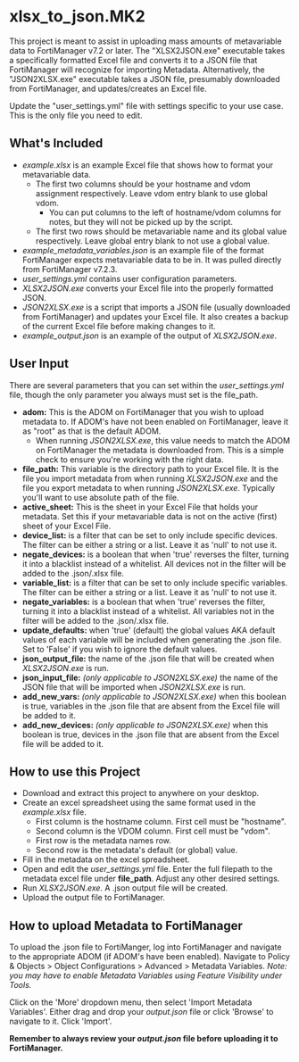 # xlsx_to_json.MK2
This project is meant to assist in uploading mass amounts of metavariable data to FortiManager v7.2
or later.  The "XLSX2JSON.exe" executable takes a specifically formatted Excel file and converts
it to a JSON file that FortiManager will recognize for importing Metadata.
Alternatively, the "JSON2XLSX.exe" executable takes a JSON file, presumably downloaded
from FortiManager, and updates/creates an Excel file.

Update the "user_settings.yml" file with settings specific to your use case.  This is the only file
you need to edit.
    
## What's Included
* *example.xlsx* is an example Excel file that shows how to format your metavariable data.
    * The first two columns should be your hostname and vdom assignment respectively.  Leave vdom entry
    blank to use global vdom.
        * You can put columns to the left of hostname/vdom columns for notes, but they will not be picked up
        by the script.
    * The first two rows should be metavariable name and its global value respectively.  Leave global entry
    blank to not use a global value.
* *example_metadata_variables.json* is an example file of the format FortiManager expects metavariable
data to be in.  It was pulled directly from FortiManager v7.2.3.
* *user_settings.yml* contains user configuration parameters.
* *XLSX2JSON.exe* converts your Excel file into the properly formatted JSON.
* *JSON2XLSX.exe* is a script that imports a JSON file (usually downloaded from FortiManager) and
updates your Excel file.  It also creates a backup of the current Excel file before making 
changes to it.
* *example_output.json* is an example of the output of *XLSX2JSON.exe*.

## User Input
There are several parameters that you can set within the *user_settings.yml* file,
though the only parameter you always must set is the file_path.
* **adom:** This is the ADOM on FortiManager that you wish to upload metadata to.  If ADOM's have
not been enabled on FortiManager, leave it as "root" as that is the default ADOM.
  * When running *JSON2XLSX.exe*, this value needs to match the ADOM on FortiManager the metadata is
  downloaded from.  This is a simple check to ensure you're working with the right data.
* **file_path:** This variable is the directory path to your Excel file.
It is the file you import metadata from when running *XLSX2JSON.exe*
and the file you export metadata to when running *JSON2XLSX.exe*.
Typically you'll want to use absolute path of the file.
* **active_sheet:** This is the sheet in your Excel File that holds your metadata.  Set this
if your metavariable data is not on the active (first) sheet of your Excel File.
* **device_list:** is a filter that can be set to only include specific devices.
The filter can be either a string or a list.  Leave it as 'null' to not use it.
* **negate_devices:** is a boolean that when 'true' reverses the filter, turning it into a blacklist
instead of a whitelist.  All devices not in the filter will be added to the .json/.xlsx file.
* **variable_list:** is a filter that can be set to only include specific variables.
The filter can be either a string or a list.  Leave it as 'null' to not use it.
* **negate_variables:** is a boolean that when 'true' reverses the filter, turning it into a blacklist
instead of a whitelist.  All variables not in the filter will be added to the .json/.xlsx file.
* **update_defaults:** when 'true' (default) the global values AKA default values of each variable
 will be included when generating the .json file.  Set to 'False' if you wish to ignore the default values.
* **json_output_file:** the name of the .json file that will be created when *XLSX2JSON.exe*
is run.
* **json_input_file:** *(only applicable to JSON2XLSX.exe)* the name of the JSON file
that will be imported when *JSON2XLSX.exe* is run.
* **add_new_vars:** *(only applicable to JSON2XLSX.exe)* when this boolean is true,
variables in the .json file that are absent from the Excel file will be added to it.
* **add_new_devices:** *(only applicable to JSON2XLSX.exe)* when this boolean is true,
devices in the .json file that are absent from the Excel file will be added to it.

## How to use this Project
* Download and extract this project to anywhere on your desktop.
* Create an excel spreadsheet using the same format used in the *example.xlsx* file.
  * First column is the hostname column.  First cell must be "hostname".
  * Second column is the VDOM column.  First cell must be "vdom".
  * First row is the metadata names row.
  * Second row is the metadata's default (or global) value.
* Fill in the metadata on the excel spreadsheet.
* Open and edit the *user_settings.yml* file.  Enter the full filepath to the metadata excel file under **file_path**.
Adjust any other desired settings.
* Run *XLSX2JSON.exe*.  A .json output file will be created.
* Upload the output file to FortiManager.

## How to upload Metadata to FortiManager 
To upload the .json file to FortiManger, log into FortiManager and navigate to the appropriate ADOM
(if ADOM's have been enabled).  Navigate to Policy & Objects > Object Configurations > Advanced >
Metadata Variables.  *Note: you may have to enable Metadata Variables using Feature Visibility
under Tools.*

Click on the 'More' dropdown menu, then select 'Import Metadata Variables'.  Either drag and drop
your *output.json* file or click 'Browse' to navigate to it.  Click 'Import'.

**Remember to always review your *output.json* file before uploading it to FortiManager.**
